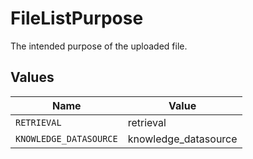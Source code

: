 # FileListPurpose

The intended purpose of the uploaded file.


## Values

| Name                   | Value                  |
| ---------------------- | ---------------------- |
| `RETRIEVAL`            | retrieval              |
| `KNOWLEDGE_DATASOURCE` | knowledge_datasource   |